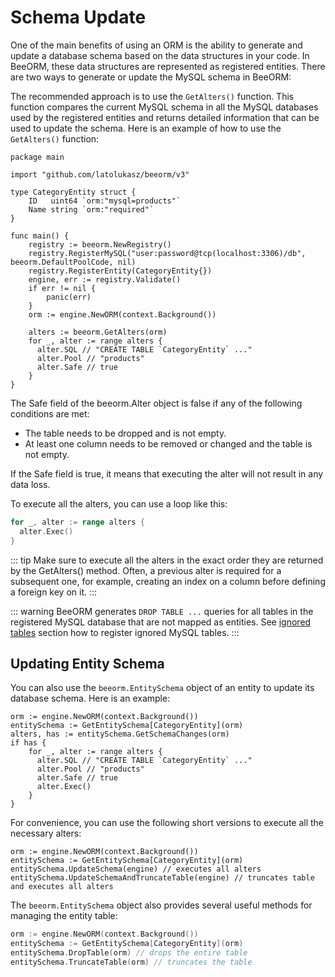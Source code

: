 # Schema Update

One of the main benefits of using an ORM is the ability to generate and update a database schema based on the data structures in your code. In BeeORM, these data structures are represented as registered entities. There are two ways to generate or update the MySQL schema in BeeORM:

The recommended approach is to use the `GetAlters()` function. This function compares the current MySQL schema in all the MySQL databases used by the registered entities and returns detailed information that can be used to update the schema. Here is an example of how to use the `GetAlters()` function:

```go{20}
package main

import "github.com/latolukasz/beeorm/v3"

type CategoryEntity struct {
	ID   uint64 `orm:"mysql=products"`
    Name string `orm:"required"`
}

func main() {
    registry := beeorm.NewRegistry()
    registry.RegisterMySQL("user:password@tcp(localhost:3306)/db", beeorm.DefaultPoolCode, nil)
    registry.RegisterEntity(CategoryEntity{})
    engine, err := registry.Validate()
    if err != nil {
        panic(err)
    }
    orm := engine.NewORM(context.Background())
    
    alters := beeorm.GetAlters(orm)
    for _, alter := range alters {
      alter.SQL // "CREATE TABLE `CategoryEntity` ..."
      alter.Pool // "products"
      alter.Safe // true
	}
}  
```

The Safe field of the beeorm.Alter object is false if any of the following conditions are met:

 * The table needs to be dropped and is not empty.
 * At least one column needs to be removed or changed and the table is not empty.

If the Safe field is true, it means that executing the alter will not result in any data loss.

To execute all the alters, you can use a loop like this:

```go
for _, alter := range alters {
  alter.Exec()
}
```

::: tip
Make sure to execute all the alters in the exact order they are returned by the GetAlters() method. Often, a previous alter is required for a subsequent one, for example, creating an index on a column before defining a foreign key on it.
:::

::: warning
BeeORM generates `DROP TABLE ...` queries for all tables in the registered MySQL database that are not mapped as entities. 
See [ignored tables](/guide/data_pools.html#ignored-tables) section how to register ignored MySQL tables.
:::

## Updating Entity Schema

You can also use the `beeorm.EntitySchema` object of an entity to update its database schema. Here is an example:

```go{2}
orm := engine.NewORM(context.Background())
entitySchema := GetEntitySchema[CategoryEntity](orm)
alters, has := entitySchema.GetSchemaChanges(orm)
if has {
    for _, alter := range alters {
      alter.SQL // "CREATE TABLE `CategoryEntity` ..."
      alter.Pool // "products"
      alter.Safe // true
      alter.Exec()
    }
}
```

For convenience, you can use the following short versions to execute all the necessary alters:

```go{3-4}
orm := engine.NewORM(context.Background())
entitySchema := GetEntitySchema[CategoryEntity](orm)
entitySchema.UpdateSchema(engine) // executes all alters
entitySchema.UpdateSchemaAndTruncateTable(engine) // truncates table and executes all alters
```

The `beeorm.EntitySchema` object also provides several useful methods for managing the entity table:

```go
orm := engine.NewORM(context.Background())
entitySchema := GetEntitySchema[CategoryEntity](orm)
entitySchema.DropTable(orm) // drops the entire table
entitySchema.TruncateTable(orm) // truncates the table
```
